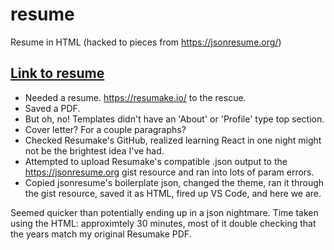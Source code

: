 # resume
Resume in HTML (hacked to pieces from https://jsonresume.org/)

## [Link to resume](https://htmlpreview.github.io/?https://github.com/jasperpilgrim/resume/blob/main/index.html)

- Needed a resume. https://resumake.io/ to the rescue.
- Saved a PDF. 
- But oh, no! Templates didn't have an 'About' or 'Profile' type top section. 
- Cover letter? For a couple paragraphs? 
- Checked Resumake's GitHub, realized learning React in one night might not be the brightest idea I've had. 
- Attempted to upload Resumake's compatible .json output to the https://jsonresume.org gist resource and ran into lots of param errors.
- Copied jsonresume's boilerplate json, changed the theme, ran it through the gist resource, saved it as HTML, fired up VS Code, and here we are. 


Seemed quicker than potentially ending up in a json nightmare. Time taken using the HTML: approximtely 30 minutes, most of it double checking that the years match my original Resumake PDF.
